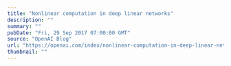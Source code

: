 ```yaml
---
title: "Nonlinear computation in deep linear networks"
description: ""
summary: ""
pubDate: "Fri, 29 Sep 2017 07:00:00 GMT"
source: "OpenAI Blog"
url: "https://openai.com/index/nonlinear-computation-in-deep-linear-networks"
thumbnail: ""
---
```


